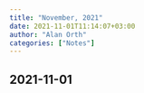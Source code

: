 ```yaml
---
title: "November, 2021"
date: 2021-11-01T11:14:07+03:00
author: "Alan Orth"
categories: ["Notes"]
---
```


## 2021-11-01

<!--more-->

<!-- vim: set sw=2 ts=2: -->
